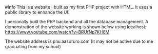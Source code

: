 #Info
This is a website I built as my first PHP project with HTML. It uses a public library to enhance the UI.

I personally built the PhP backend and all the database management. A demonstration of the website working is shown below using localhost:
https://www.youtube.com/watch?v=BRUfNp7KH8M

The website address is pnu.aasoruro.com (It may not be active due to me graduating from my school)
